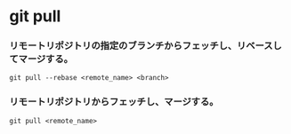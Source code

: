 git pull
========

### リモートリポジトリの指定のブランチからフェッチし、リベースしてマージする。

    git pull --rebase <remote_name> <branch>

### リモートリポジトリからフェッチし、マージする。

    git pull <remote_name>


